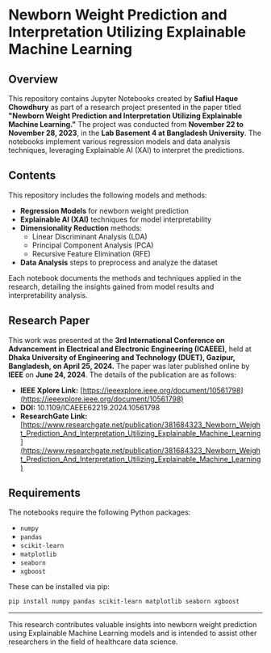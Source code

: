 # Newborn Weight Prediction and Interpretation Utilizing Explainable Machine Learning

## Overview

This repository contains Jupyter Notebooks created by **Safiul Haque Chowdhury** as part of a research project presented in the paper titled **"Newborn Weight Prediction and Interpretation Utilizing Explainable Machine Learning."** The project was conducted from **November 22 to November 28, 2023**, in the **Lab Basement 4 at Bangladesh University**. The notebooks implement various regression models and data analysis techniques, leveraging Explainable AI (XAI) to interpret the predictions.

## Contents

This repository includes the following models and methods:
- **Regression Models** for newborn weight prediction
- **Explainable AI (XAI)** techniques for model interpretability
- **Dimensionality Reduction** methods:
  - Linear Discriminant Analysis (LDA)
  - Principal Component Analysis (PCA)
  - Recursive Feature Elimination (RFE)
- **Data Analysis** steps to preprocess and analyze the dataset

Each notebook documents the methods and techniques applied in the research, detailing the insights gained from model results and interpretability analysis.

## Research Paper

This work was presented at the **3rd International Conference on Advancement in Electrical and Electronic Engineering (ICAEEE)**, held at **Dhaka University of Engineering and Technology (DUET), Gazipur, Bangladesh, on April 25, 2024.** The paper was later published online by **IEEE** on **June 24, 2024**. The details of the publication are as follows:

- **IEEE Xplore Link:** [https://ieeexplore.ieee.org/document/10561798](https://ieeexplore.ieee.org/document/10561798)
- **DOI:** 10.1109/ICAEEE62219.2024.10561798
- **ResearchGate Link:** [https://www.researchgate.net/publication/381684323_Newborn_Weight_Prediction_And_Interpretation_Utilizing_Explainable_Machine_Learning](https://www.researchgate.net/publication/381684323_Newborn_Weight_Prediction_And_Interpretation_Utilizing_Explainable_Machine_Learning)

## Requirements

The notebooks require the following Python packages:
- `numpy`
- `pandas`
- `scikit-learn`
- `matplotlib`
- `seaborn`
- `xgboost`

These can be installed via pip:
```bash
pip install numpy pandas scikit-learn matplotlib seaborn xgboost
```

---

This research contributes valuable insights into newborn weight prediction using Explainable Machine Learning models and is intended to assist other researchers in the field of healthcare data science.
